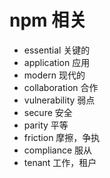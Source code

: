 # npm 相关
- essential 关键的
- application 应用
- modern 现代的
- collaboration 合作
- vulnerability 弱点
- secure 安全
- parity  平等
- friction 摩擦，争执
- compliance 服从
- tenant 工作，租户